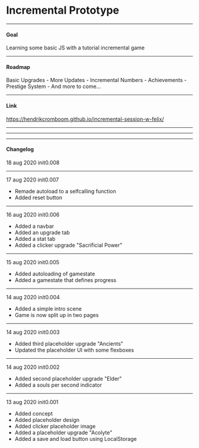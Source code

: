 # Incremental Prototype

---

#### Goal

Learning some basic JS with a tutorial incremental game

---

#### Roadmap

Basic Upgrades - More Updates - Incremental Numbers - Achievements - Prestige System - And more to come...

---

#### Link

https://hendrikcromboom.github.io/incremental-session-w-felix/

---
---
---

#### Changelog

18 aug 2020 init0.008

---

17 aug 2020 init0.007

* Remade autoload to a selfcalling function
* Added reset button

---

16 aug 2020 init0.006
* Added a navbar
* Added an upgrade tab
* Added a stat tab
* Added a clicker upgrade "Sacrificial Power"


---

15 aug 2020 init0.005
* Added autoloading of gamestate
* Added a gamestate that defines progress

---

14 aug 2020 init0.004
* Added a simple intro scene
* Game is now split up in two pages

---

14 aug 2020 init0.003
* Added third placeholder upgrade "Ancients"
* Updated the placeholder UI with some flexboxes

---


14 aug 2020 init0.002
* Added second placeholder upgrade "Elder"
* Added a souls per second indicator

---

13 aug 2020 init0.001
* Added concept
* Added placeholder design
* Added clicker placeholder image
* Added a placeholder upgrade "Acolyte"
* Added a save and load button using LocalStorage